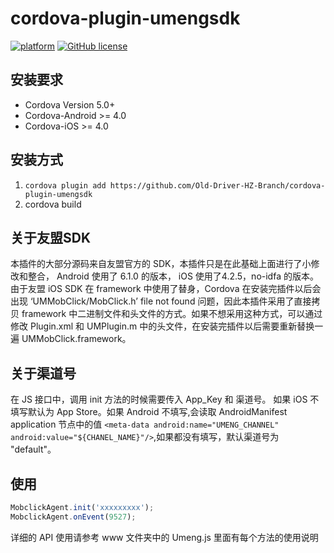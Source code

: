 # cordova-plugin-umengsdk
[![platform](https://img.shields.io/badge/platform-iOS%2FAndroid-lightgrey.svg?style=flat)](https://github.com/Old-Driver-HZ-Branch/cordova-plugin-umengsdk)
[![GitHub license](https://img.shields.io/github/license/mashape/apistatus.svg?style=flat)](https://github.com/Old-Driver-HZ-Branch/cordova-plugin-umengsdk/blob/master/LICENSE)


## 安装要求
- Cordova Version 5.0+
- Cordova-Android >= 4.0
- Cordova-iOS >= 4.0			

## 安装方式
1. ```cordova plugin add https://github.com/Old-Driver-HZ-Branch/cordova-plugin-umengsdk```            
2. cordova build

## 关于友盟SDK
本插件的大部分源码来自友盟官方的 SDK，本插件只是在此基础上面进行了小修改和整合， Android 使用了 6.1.0 的版本， iOS 使用了4.2.5，no-idfa 的版本。
由于友盟 iOS SDK 在 framework 中使用了替身，Cordova 在安装完插件以后会出现 ‘UMMobClick/MobClick.h’ file not found 问题，因此本插件采用了直接拷贝 framework 中二进制文件和头文件的方式。如果不想采用这种方式，可以通过修改 Plugin.xml  和 UMPlugin.m 中的头文件，在安装完插件以后需要重新替换一遍 UMMobClick.framework。

## 关于渠道号
在 JS 接口中，调用 init 方法的时候需要传入 App_Key 和 渠道号。 如果 iOS 不填写默认为 App Store。如果 Android 不填写,会读取 AndroidManifest application 节点中的值
```<meta-data android:name="UMENG_CHANNEL" android:value="${CHANEL_NAME}"/>```,如果都没有填写，默认渠道号为 "default"。

## 使用
```js
MobclickAgent.init('xxxxxxxxx');
MobclickAgent.onEvent(9527);
```
详细的 API 使用请参考 www 文件夹中的 Umeng.js 里面有每个方法的使用说明

